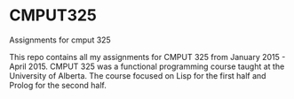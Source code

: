 # CMPUT325
Assignments for cmput 325

This repo contains all my assignments for CMPUT 325 from January 2015 - April 2015. CMPUT 325 was a functional programming
course taught at the University of Alberta. The course focused on Lisp for the first half and Prolog for the second half.
